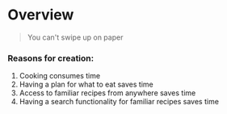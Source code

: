 # Overview
> You can't swipe up on paper

### Reasons for creation:

1. Cooking consumes time
2. Having a plan for what to eat saves time
3. Access to familiar recipes from anywhere saves time
4. Having a search functionality for familiar recipes saves time
